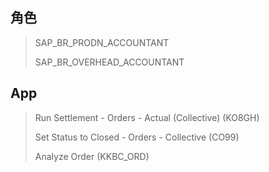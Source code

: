 ## 角色
> SAP_BR_PRODN_ACCOUNTANT
>
> SAP_BR_OVERHEAD_ACCOUNTANT
## App
> Run Settlement - Orders - Actual (Collective) (KO8GH)
>
> Set Status to Closed - Orders - Collective (CO99)
>
> Analyze Order (KKBC_ORD)